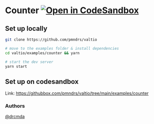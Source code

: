 # Counter [![Open in CodeSandbox](https://img.shields.io/badge/Open%20in-CodeSandbox-blue?style=flat-square&logo=codesandbox)](https://githubbox.com/pmndrs/valtio/tree/main/examples/counter)

## Set up locally

```bash
git clone https://github.com/pmndrs/valtio

# move to the examples folder & install dependencies
cd valtio/examples/counter && yarn

# start the dev server
yarn start
```

## Set up on codesandbox

Link: https://githubbox.com/pmndrs/valtio/tree/main/examples/counter

### Authors
[@drcmda](https://github.com/drcmda)
